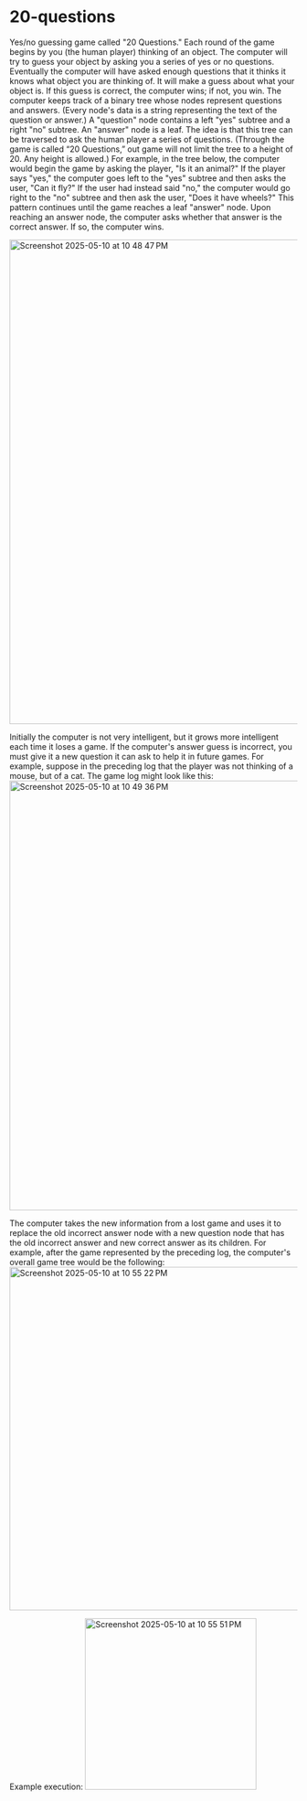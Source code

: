 # 20-questions
Yes/no guessing game called "20 Questions." Each round of the game begins by
you (the human player) thinking of an object. The computer will try to guess your object by asking you a series of yes or
no questions. Eventually the computer will have asked enough questions that it thinks it knows what object you are
thinking of. It will make a guess about what your object is. If this guess is correct, the computer wins; if not, you win.
The computer keeps track of a binary tree whose nodes represent questions and answers. (Every node's data is a string
representing the text of the question or answer.) A "question" node contains a left "yes" subtree and a right "no" subtree.
An "answer" node is a leaf. The idea is that this tree can be traversed to ask the human player a series of questions.
(Through the game is called “20 Questions,” out game will not limit the tree to a height of 20. Any height is allowed.)
For example, in the tree below, the computer would begin the game by asking the player, "Is it an animal?" If the player
says "yes," the computer goes left to the "yes" subtree and then asks the user, "Can it fly?" If the user had instead said
"no," the computer would go right to the "no" subtree and then ask the user, "Does it have wheels?"
This pattern continues until the game reaches a leaf "answer" node. Upon reaching an answer node, the computer asks
whether that answer is the correct answer. If so, the computer wins.

<img width="848" alt="Screenshot 2025-05-10 at 10 48 47 PM" src="https://github.com/user-attachments/assets/fb1affc7-162a-4d44-b779-f860778fbf8e" />

Initially the computer is not very intelligent, but it grows more intelligent each time it loses a game. If the computer's
answer guess is incorrect, you must give it a new question it can ask to help it in future games. For example, suppose in
the preceding log that the player was not thinking of a mouse, but of a cat. The game log might look like this:
<img width="752" alt="Screenshot 2025-05-10 at 10 49 36 PM" src="https://github.com/user-attachments/assets/ab6ac656-ce60-4ec8-93ac-02fe5eec6bbd" />

The computer takes the new information from a lost game and uses it to replace the old incorrect answer node with a new
question node that has the old incorrect answer and new correct answer as its children. For example, after the game
represented by the preceding log, the computer's overall game tree would be the following:
<img width="601" alt="Screenshot 2025-05-10 at 10 55 22 PM" src="https://github.com/user-attachments/assets/7dc82d5f-7a4c-41f3-a2ae-ff95dc07525e" />

Example execution: 
<break/>
<img width="300" alt="Screenshot 2025-05-10 at 10 55 51 PM" src="https://github.com/user-attachments/assets/487f0f84-1fb5-4ade-ab21-69a192f25326" />



